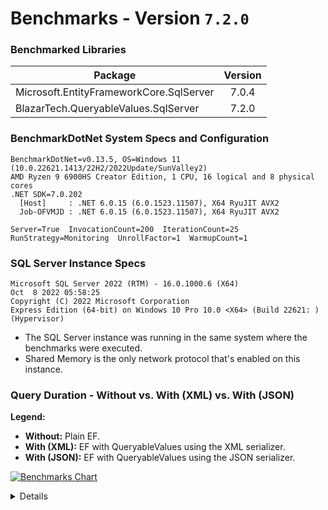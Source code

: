 # Benchmarks - Version `7.2.0`

### Benchmarked Libraries
| Package | Version |
| ------- |:-------:|
| Microsoft.EntityFrameworkCore.SqlServer | 7.0.4 |
| BlazarTech.QueryableValues.SqlServer | 7.2.0 |

### BenchmarkDotNet System Specs and Configuration
```
BenchmarkDotNet=v0.13.5, OS=Windows 11 (10.0.22621.1413/22H2/2022Update/SunValley2)
AMD Ryzen 9 6900HS Creator Edition, 1 CPU, 16 logical and 8 physical cores
.NET SDK=7.0.202
  [Host]     : .NET 6.0.15 (6.0.1523.11507), X64 RyuJIT AVX2
  Job-OFVMJD : .NET 6.0.15 (6.0.1523.11507), X64 RyuJIT AVX2

Server=True  InvocationCount=200  IterationCount=25
RunStrategy=Monitoring  UnrollFactor=1  WarmupCount=1
```
### SQL Server Instance Specs
```
Microsoft SQL Server 2022 (RTM) - 16.0.1000.6 (X64)
Oct  8 2022 05:58:25
Copyright (C) 2022 Microsoft Corporation
Express Edition (64-bit) on Windows 10 Pro 10.0 <X64> (Build 22621: ) (Hypervisor)
```
- The SQL Server instance was running in the same system where the benchmarks were executed.
- Shared Memory is the only network protocol that's enabled on this instance.

### Query Duration - Without vs. With (XML) vs. With (JSON)

**Legend:**

- **Without:** Plain EF.
- **With (XML):** EF with QueryableValues using the XML serializer.
- **With (JSON):** EF with QueryableValues using the JSON serializer.

[![Benchmarks Chart][BenchmarksChart]][BenchmarksChartInteractive]

<details>

|   Method |   Type | NumberOfValues |         Mean |     Error |    StdDev |       Median | Ratio | RatioSD |   Gen0 |   Gen1 |   Gen2 |  Allocated | Alloc Ratio |
|--------- |------- |--------------- |-------------:|----------:|----------:|-------------:|------:|--------:|-------:|-------:|-------:|-----------:|------------:|
|  Without |  Int32 |              2 |     824.3 us |  26.03 us |  34.75 us |     808.9 us |  1.00 |    0.00 |      - |      - |      - |   20.26 KB |        1.00 |
|  WithXml |  Int32 |              2 |     508.7 us |  32.46 us |  43.34 us |     504.3 us |  0.62 |    0.04 |      - |      - |      - |   41.37 KB |        2.04 |
| WithJson |  Int32 |              2 |     431.7 us |  35.52 us |  47.41 us |     446.8 us |  0.52 |    0.05 |      - |      - |      - |    41.5 KB |        2.05 |
|          |        |                |              |           |           |              |       |         |        |        |        |            |             |
|  Without |  Int32 |              8 |     964.8 us |  25.05 us |  33.44 us |     954.6 us |  1.00 |    0.00 |      - |      - |      - |   21.17 KB |        1.00 |
|  WithXml |  Int32 |              8 |     548.2 us |  34.29 us |  45.78 us |     537.0 us |  0.57 |    0.04 |      - |      - |      - |   41.33 KB |        1.95 |
| WithJson |  Int32 |              8 |     445.1 us |  34.28 us |  45.76 us |     453.6 us |  0.46 |    0.04 |      - |      - |      - |   41.56 KB |        1.96 |
|          |        |                |              |           |           |              |       |         |        |        |        |            |             |
|  Without |  Int32 |             32 |   1,519.3 us |  34.23 us |  45.69 us |   1,494.4 us |  1.00 |    0.00 |      - |      - |      - |   25.45 KB |        1.00 |
|  WithXml |  Int32 |             32 |     687.5 us |  32.29 us |  43.10 us |     664.9 us |  0.45 |    0.03 |      - |      - |      - |   41.52 KB |        1.63 |
| WithJson |  Int32 |             32 |     448.1 us |  38.22 us |  51.03 us |     425.9 us |  0.30 |    0.04 |      - |      - |      - |   41.61 KB |        1.63 |
|          |        |                |              |           |           |              |       |         |        |        |        |            |             |
|  Without |  Int32 |            128 |   5,470.2 us |  25.34 us |  33.83 us |   5,473.2 us |  1.00 |    0.00 |      - |      - |      - |   41.18 KB |        1.00 |
|  WithXml |  Int32 |            128 |   1,334.4 us |  37.80 us |  50.47 us |   1,316.5 us |  0.24 |    0.01 |      - |      - |      - |   44.02 KB |        1.07 |
| WithJson |  Int32 |            128 |     498.9 us |  33.69 us |  44.97 us |     498.1 us |  0.09 |    0.01 |      - |      - |      - |   42.53 KB |        1.03 |
|          |        |                |              |           |           |              |       |         |        |        |        |            |             |
|  Without |  Int32 |            512 |  17,572.2 us |  68.50 us |  91.45 us |  17,566.4 us |  1.00 |    0.00 |      - |      - |      - |  105.67 KB |        1.00 |
|  WithXml |  Int32 |            512 |   4,016.2 us |  30.74 us |  41.04 us |   4,014.4 us |  0.23 |    0.00 |      - |      - |      - |   52.18 KB |        0.49 |
| WithJson |  Int32 |            512 |     685.0 us |  30.40 us |  40.59 us |     661.9 us |  0.04 |    0.00 |      - |      - |      - |   46.37 KB |        0.44 |
|          |        |                |              |           |           |              |       |         |        |        |        |            |             |
|  Without |  Int32 |           2048 |  71,616.8 us | 677.00 us | 903.77 us |  71,227.6 us |  1.00 |    0.00 |      - |      - |      - |  363.17 KB |        1.00 |
|  WithXml |  Int32 |           2048 |  14,045.8 us |  50.55 us |  67.48 us |  14,029.9 us |  0.20 |    0.00 |      - |      - |      - |   84.85 KB |        0.23 |
| WithJson |  Int32 |           2048 |   1,577.1 us |  32.17 us |  42.95 us |   1,564.8 us |  0.02 |    0.00 |      - |      - |      - |   61.07 KB |        0.17 |
|          |        |                |              |           |           |              |       |         |        |        |        |            |             |
|  Without |   Guid |              2 |     788.9 us |  20.31 us |  27.11 us |     778.1 us |  1.00 |    0.00 |      - |      - |      - |   20.74 KB |        1.00 |
|  WithXml |   Guid |              2 |     487.6 us |  30.51 us |  40.74 us |     487.7 us |  0.62 |    0.04 |      - |      - |      - |   41.23 KB |        1.99 |
| WithJson |   Guid |              2 |     434.7 us |  33.42 us |  44.61 us |     443.3 us |  0.55 |    0.04 |      - |      - |      - |   41.19 KB |        1.99 |
|          |        |                |              |           |           |              |       |         |        |        |        |            |             |
|  Without |   Guid |              8 |     939.1 us |  29.24 us |  39.04 us |     921.1 us |  1.00 |    0.00 |      - |      - |      - |   23.49 KB |        1.00 |
|  WithXml |   Guid |              8 |     515.1 us |  32.95 us |  43.99 us |     509.2 us |  0.55 |    0.04 |      - |      - |      - |   42.23 KB |        1.80 |
| WithJson |   Guid |              8 |     450.0 us |  33.55 us |  44.79 us |     461.4 us |  0.48 |    0.04 |      - |      - |      - |   41.98 KB |        1.79 |
|          |        |                |              |           |           |              |       |         |        |        |        |            |             |
|  Without |   Guid |             32 |   1,566.2 us |  43.12 us |  57.56 us |   1,551.3 us |  1.00 |    0.00 |      - |      - |      - |   33.24 KB |        1.00 |
|  WithXml |   Guid |             32 |     607.3 us |  33.01 us |  44.07 us |     587.0 us |  0.39 |    0.03 |      - |      - |      - |   43.58 KB |        1.31 |
| WithJson |   Guid |             32 |     488.4 us |  32.86 us |  43.87 us |     487.3 us |  0.31 |    0.03 |      - |      - |      - |   43.48 KB |        1.31 |
|          |        |                |              |           |           |              |       |         |        |        |        |            |             |
|  Without |   Guid |            128 |   5,140.0 us |  52.22 us |  69.71 us |   5,138.2 us |  1.00 |    0.00 |      - |      - |      - |   74.11 KB |        1.00 |
|  WithXml |   Guid |            128 |     987.8 us |  37.30 us |  49.79 us |     965.0 us |  0.19 |    0.01 |      - |      - |      - |   51.97 KB |        0.70 |
| WithJson |   Guid |            128 |     665.9 us |  38.37 us |  51.23 us |     636.8 us |  0.13 |    0.01 |      - |      - |      - |   51.12 KB |        0.69 |
|          |        |                |              |           |           |              |       |         |        |        |        |            |             |
|  Without |   Guid |            512 |  16,031.0 us |  74.08 us |  98.89 us |  16,023.7 us |  1.00 |    0.00 |      - |      - |      - |   219.5 KB |        1.00 |
|  WithXml |   Guid |            512 |   2,528.8 us |  38.80 us |  51.79 us |   2,517.7 us |  0.16 |    0.00 |      - |      - |      - |   84.36 KB |        0.38 |
| WithJson |   Guid |            512 |   1,368.8 us |  22.42 us |  29.93 us |   1,355.1 us |  0.09 |    0.00 |      - |      - |      - |   80.08 KB |        0.36 |
|          |        |                |              |           |           |              |       |         |        |        |        |            |             |
|  Without |   Guid |           2048 |  71,956.6 us | 688.35 us | 918.93 us |  72,148.6 us |  1.00 |    0.00 |      - |      - |      - |  801.13 KB |        1.00 |
|  WithXml |   Guid |           2048 |   9,399.9 us |  76.33 us | 101.90 us |   9,359.8 us |  0.13 |    0.00 | 5.0000 | 5.0000 | 5.0000 |  213.42 KB |        0.27 |
| WithJson |   Guid |           2048 |   4,463.6 us |  36.90 us |  49.26 us |   4,442.6 us |  0.06 |    0.00 |      - |      - |      - |   197.4 KB |        0.25 |
|          |        |                |              |           |           |              |       |         |        |        |        |            |             |
|  Without | String |              2 |     858.7 us |  23.34 us |  31.16 us |     846.2 us |  1.00 |    0.00 |      - |      - |      - |   21.44 KB |        1.00 |
|  WithXml | String |              2 |     637.4 us |  35.57 us |  47.48 us |     626.0 us |  0.74 |    0.04 |      - |      - |      - |   55.52 KB |        2.59 |
| WithJson | String |              2 |     534.5 us |  30.81 us |  41.13 us |     528.7 us |  0.62 |    0.03 |      - |      - |      - |   42.83 KB |        2.00 |
|          |        |                |              |           |           |              |       |         |        |        |        |            |             |
|  Without | String |              8 |   1,028.9 us |  24.07 us |  32.13 us |   1,015.2 us |  1.00 |    0.00 |      - |      - |      - |   25.55 KB |        1.00 |
|  WithXml | String |              8 |     737.8 us |  44.23 us |  59.05 us |     727.5 us |  0.72 |    0.04 |      - |      - |      - |   56.98 KB |        2.23 |
| WithJson | String |              8 |     641.8 us |  34.63 us |  46.23 us |     640.1 us |  0.62 |    0.04 |      - |      - |      - |   43.64 KB |        1.71 |
|          |        |                |              |           |           |              |       |         |        |        |        |            |             |
|  Without | String |             32 |   1,692.5 us |  23.43 us |  31.27 us |   1,684.7 us |  1.00 |    0.00 |      - |      - |      - |   41.84 KB |        1.00 |
|  WithXml | String |             32 |   1,016.7 us |  56.75 us |  75.76 us |     976.6 us |  0.60 |    0.04 |      - |      - |      - |   60.35 KB |        1.44 |
| WithJson | String |             32 |     871.5 us |  39.02 us |  52.10 us |     843.8 us |  0.51 |    0.03 |      - |      - |      - |   47.29 KB |        1.13 |
|          |        |                |              |           |           |              |       |         |        |        |        |            |             |
|  Without | String |            128 |   7,665.5 us |  28.53 us |  38.09 us |   7,662.0 us |  1.00 |    0.00 |      - |      - |      - |  103.65 KB |        1.00 |
|  WithXml | String |            128 |   2,392.2 us |  35.64 us |  47.57 us |   2,379.7 us |  0.31 |    0.01 |      - |      - |      - |   74.85 KB |        0.72 |
| WithJson | String |            128 |   2,063.6 us |  26.61 us |  35.53 us |   2,063.5 us |  0.27 |    0.01 |      - |      - |      - |    61.2 KB |        0.59 |
|          |        |                |              |           |           |              |       |         |        |        |        |            |             |
|  Without | String |            512 |  26,444.7 us | 102.44 us | 136.75 us |  26,421.0 us |  1.00 |    0.00 |      - |      - |      - |  343.51 KB |        1.00 |
|  WithXml | String |            512 |   8,134.2 us |  32.51 us |  43.41 us |   8,125.8 us |  0.31 |    0.00 |      - |      - |      - |  132.34 KB |        0.39 |
| WithJson | String |            512 |   7,210.9 us |  33.10 us |  44.18 us |   7,199.6 us |  0.27 |    0.00 |      - |      - |      - |  116.42 KB |        0.34 |
|          |        |                |              |           |           |              |       |         |        |        |        |            |             |
|  Without | String |           2048 | 112,512.8 us | 443.78 us | 592.43 us | 112,461.1 us |  1.00 |    0.00 | 5.0000 |      - |      - | 1310.32 KB |        1.00 |
|  WithXml | String |           2048 |  32,080.3 us | 138.18 us | 184.47 us |  32,075.1 us |  0.29 |    0.00 |      - |      - |      - |  361.05 KB |        0.28 |
| WithJson | String |           2048 |  28,929.1 us |  84.67 us | 113.03 us |  28,917.8 us |  0.26 |    0.00 |      - |      - |      - |  336.47 KB |        0.26 |

</details>


[BenchmarksChart]: /images/v7.2.0.png
[BenchmarksChartInteractive]: https://chartbenchmark.net/?src=repo#shared=%7B%22results%22%3A%22BenchmarkDotNet%3Dv0.13.5%2C%20OS%3DWindows%2011%20(10.0.22621.1413%2F22H2%2F2022Update%2FSunValley2)%5CnAMD%20Ryzen%209%206900HS%20Creator%20Edition%2C%201%20CPU%2C%2016%20logical%20and%208%20physical%20cores%5Cn.NET%20SDK%3D7.0.202%5Cn%20%20%5BHost%5D%20%20%20%20%20%3A%20.NET%206.0.15%20(6.0.1523.11507)%2C%20X64%20RyuJIT%20AVX2%5Cn%20%20Job-OFVMJD%20%3A%20.NET%206.0.15%20(6.0.1523.11507)%2C%20X64%20RyuJIT%20AVX2%5Cn%5CnServer%3DTrue%20%20InvocationCount%3D200%20%20IterationCount%3D25%5CnRunStrategy%3DMonitoring%20%20UnrollFactor%3D1%20%20WarmupCount%3D1%5Cn%5Cn%7C%20%20%20Method%20%7C%20%20%20Type%20%7C%20NumberOfValues%20%7C%20%20%20%20%20%20%20%20%20Mean%20%7C%20%20%20%20%20Error%20%7C%20%20%20%20StdDev%20%7C%20%20%20%20%20%20%20Median%20%7C%20Ratio%20%7C%20RatioSD%20%7C%20%20%20Gen0%20%7C%20%20%20Gen1%20%7C%20%20%20Gen2%20%7C%20%20Allocated%20%7C%20Alloc%20Ratio%20%7C%5Cn%7C---------%20%7C-------%20%7C---------------%20%7C-------------%3A%7C----------%3A%7C----------%3A%7C-------------%3A%7C------%3A%7C--------%3A%7C-------%3A%7C-------%3A%7C-------%3A%7C-----------%3A%7C------------%3A%7C%5Cn%7C%20%20Without%20%7C%20%20Int32%20%7C%20%20%20%20%20%20%20%20%20%20%20%20%20%202%20%7C%20%20%20%20%20824.3%20us%20%7C%20%2026.03%20us%20%7C%20%2034.75%20us%20%7C%20%20%20%20%20808.9%20us%20%7C%20%201.00%20%7C%20%20%20%200.00%20%7C%20%20%20%20%20%20-%20%7C%20%20%20%20%20%20-%20%7C%20%20%20%20%20%20-%20%7C%20%20%2020.26%20KB%20%7C%20%20%20%20%20%20%20%201.00%20%7C%5Cn%7C%20%20WithXml%20%7C%20%20Int32%20%7C%20%20%20%20%20%20%20%20%20%20%20%20%20%202%20%7C%20%20%20%20%20508.7%20us%20%7C%20%2032.46%20us%20%7C%20%2043.34%20us%20%7C%20%20%20%20%20504.3%20us%20%7C%20%200.62%20%7C%20%20%20%200.04%20%7C%20%20%20%20%20%20-%20%7C%20%20%20%20%20%20-%20%7C%20%20%20%20%20%20-%20%7C%20%20%2041.37%20KB%20%7C%20%20%20%20%20%20%20%202.04%20%7C%5Cn%7C%20WithJson%20%7C%20%20Int32%20%7C%20%20%20%20%20%20%20%20%20%20%20%20%20%202%20%7C%20%20%20%20%20431.7%20us%20%7C%20%2035.52%20us%20%7C%20%2047.41%20us%20%7C%20%20%20%20%20446.8%20us%20%7C%20%200.52%20%7C%20%20%20%200.05%20%7C%20%20%20%20%20%20-%20%7C%20%20%20%20%20%20-%20%7C%20%20%20%20%20%20-%20%7C%20%20%20%2041.5%20KB%20%7C%20%20%20%20%20%20%20%202.05%20%7C%5Cn%7C%20%20%20%20%20%20%20%20%20%20%7C%20%20%20%20%20%20%20%20%7C%20%20%20%20%20%20%20%20%20%20%20%20%20%20%20%20%7C%20%20%20%20%20%20%20%20%20%20%20%20%20%20%7C%20%20%20%20%20%20%20%20%20%20%20%7C%20%20%20%20%20%20%20%20%20%20%20%7C%20%20%20%20%20%20%20%20%20%20%20%20%20%20%7C%20%20%20%20%20%20%20%7C%20%20%20%20%20%20%20%20%20%7C%20%20%20%20%20%20%20%20%7C%20%20%20%20%20%20%20%20%7C%20%20%20%20%20%20%20%20%7C%20%20%20%20%20%20%20%20%20%20%20%20%7C%20%20%20%20%20%20%20%20%20%20%20%20%20%7C%5Cn%7C%20%20Without%20%7C%20%20Int32%20%7C%20%20%20%20%20%20%20%20%20%20%20%20%20%208%20%7C%20%20%20%20%20964.8%20us%20%7C%20%2025.05%20us%20%7C%20%2033.44%20us%20%7C%20%20%20%20%20954.6%20us%20%7C%20%201.00%20%7C%20%20%20%200.00%20%7C%20%20%20%20%20%20-%20%7C%20%20%20%20%20%20-%20%7C%20%20%20%20%20%20-%20%7C%20%20%2021.17%20KB%20%7C%20%20%20%20%20%20%20%201.00%20%7C%5Cn%7C%20%20WithXml%20%7C%20%20Int32%20%7C%20%20%20%20%20%20%20%20%20%20%20%20%20%208%20%7C%20%20%20%20%20548.2%20us%20%7C%20%2034.29%20us%20%7C%20%2045.78%20us%20%7C%20%20%20%20%20537.0%20us%20%7C%20%200.57%20%7C%20%20%20%200.04%20%7C%20%20%20%20%20%20-%20%7C%20%20%20%20%20%20-%20%7C%20%20%20%20%20%20-%20%7C%20%20%2041.33%20KB%20%7C%20%20%20%20%20%20%20%201.95%20%7C%5Cn%7C%20WithJson%20%7C%20%20Int32%20%7C%20%20%20%20%20%20%20%20%20%20%20%20%20%208%20%7C%20%20%20%20%20445.1%20us%20%7C%20%2034.28%20us%20%7C%20%2045.76%20us%20%7C%20%20%20%20%20453.6%20us%20%7C%20%200.46%20%7C%20%20%20%200.04%20%7C%20%20%20%20%20%20-%20%7C%20%20%20%20%20%20-%20%7C%20%20%20%20%20%20-%20%7C%20%20%2041.56%20KB%20%7C%20%20%20%20%20%20%20%201.96%20%7C%5Cn%7C%20%20%20%20%20%20%20%20%20%20%7C%20%20%20%20%20%20%20%20%7C%20%20%20%20%20%20%20%20%20%20%20%20%20%20%20%20%7C%20%20%20%20%20%20%20%20%20%20%20%20%20%20%7C%20%20%20%20%20%20%20%20%20%20%20%7C%20%20%20%20%20%20%20%20%20%20%20%7C%20%20%20%20%20%20%20%20%20%20%20%20%20%20%7C%20%20%20%20%20%20%20%7C%20%20%20%20%20%20%20%20%20%7C%20%20%20%20%20%20%20%20%7C%20%20%20%20%20%20%20%20%7C%20%20%20%20%20%20%20%20%7C%20%20%20%20%20%20%20%20%20%20%20%20%7C%20%20%20%20%20%20%20%20%20%20%20%20%20%7C%5Cn%7C%20%20Without%20%7C%20%20Int32%20%7C%20%20%20%20%20%20%20%20%20%20%20%20%2032%20%7C%20%20%201%2C519.3%20us%20%7C%20%2034.23%20us%20%7C%20%2045.69%20us%20%7C%20%20%201%2C494.4%20us%20%7C%20%201.00%20%7C%20%20%20%200.00%20%7C%20%20%20%20%20%20-%20%7C%20%20%20%20%20%20-%20%7C%20%20%20%20%20%20-%20%7C%20%20%2025.45%20KB%20%7C%20%20%20%20%20%20%20%201.00%20%7C%5Cn%7C%20%20WithXml%20%7C%20%20Int32%20%7C%20%20%20%20%20%20%20%20%20%20%20%20%2032%20%7C%20%20%20%20%20687.5%20us%20%7C%20%2032.29%20us%20%7C%20%2043.10%20us%20%7C%20%20%20%20%20664.9%20us%20%7C%20%200.45%20%7C%20%20%20%200.03%20%7C%20%20%20%20%20%20-%20%7C%20%20%20%20%20%20-%20%7C%20%20%20%20%20%20-%20%7C%20%20%2041.52%20KB%20%7C%20%20%20%20%20%20%20%201.63%20%7C%5Cn%7C%20WithJson%20%7C%20%20Int32%20%7C%20%20%20%20%20%20%20%20%20%20%20%20%2032%20%7C%20%20%20%20%20448.1%20us%20%7C%20%2038.22%20us%20%7C%20%2051.03%20us%20%7C%20%20%20%20%20425.9%20us%20%7C%20%200.30%20%7C%20%20%20%200.04%20%7C%20%20%20%20%20%20-%20%7C%20%20%20%20%20%20-%20%7C%20%20%20%20%20%20-%20%7C%20%20%2041.61%20KB%20%7C%20%20%20%20%20%20%20%201.63%20%7C%5Cn%7C%20%20%20%20%20%20%20%20%20%20%7C%20%20%20%20%20%20%20%20%7C%20%20%20%20%20%20%20%20%20%20%20%20%20%20%20%20%7C%20%20%20%20%20%20%20%20%20%20%20%20%20%20%7C%20%20%20%20%20%20%20%20%20%20%20%7C%20%20%20%20%20%20%20%20%20%20%20%7C%20%20%20%20%20%20%20%20%20%20%20%20%20%20%7C%20%20%20%20%20%20%20%7C%20%20%20%20%20%20%20%20%20%7C%20%20%20%20%20%20%20%20%7C%20%20%20%20%20%20%20%20%7C%20%20%20%20%20%20%20%20%7C%20%20%20%20%20%20%20%20%20%20%20%20%7C%20%20%20%20%20%20%20%20%20%20%20%20%20%7C%5Cn%7C%20%20Without%20%7C%20%20Int32%20%7C%20%20%20%20%20%20%20%20%20%20%20%20128%20%7C%20%20%205%2C470.2%20us%20%7C%20%2025.34%20us%20%7C%20%2033.83%20us%20%7C%20%20%205%2C473.2%20us%20%7C%20%201.00%20%7C%20%20%20%200.00%20%7C%20%20%20%20%20%20-%20%7C%20%20%20%20%20%20-%20%7C%20%20%20%20%20%20-%20%7C%20%20%2041.18%20KB%20%7C%20%20%20%20%20%20%20%201.00%20%7C%5Cn%7C%20%20WithXml%20%7C%20%20Int32%20%7C%20%20%20%20%20%20%20%20%20%20%20%20128%20%7C%20%20%201%2C334.4%20us%20%7C%20%2037.80%20us%20%7C%20%2050.47%20us%20%7C%20%20%201%2C316.5%20us%20%7C%20%200.24%20%7C%20%20%20%200.01%20%7C%20%20%20%20%20%20-%20%7C%20%20%20%20%20%20-%20%7C%20%20%20%20%20%20-%20%7C%20%20%2044.02%20KB%20%7C%20%20%20%20%20%20%20%201.07%20%7C%5Cn%7C%20WithJson%20%7C%20%20Int32%20%7C%20%20%20%20%20%20%20%20%20%20%20%20128%20%7C%20%20%20%20%20498.9%20us%20%7C%20%2033.69%20us%20%7C%20%2044.97%20us%20%7C%20%20%20%20%20498.1%20us%20%7C%20%200.09%20%7C%20%20%20%200.01%20%7C%20%20%20%20%20%20-%20%7C%20%20%20%20%20%20-%20%7C%20%20%20%20%20%20-%20%7C%20%20%2042.53%20KB%20%7C%20%20%20%20%20%20%20%201.03%20%7C%5Cn%7C%20%20%20%20%20%20%20%20%20%20%7C%20%20%20%20%20%20%20%20%7C%20%20%20%20%20%20%20%20%20%20%20%20%20%20%20%20%7C%20%20%20%20%20%20%20%20%20%20%20%20%20%20%7C%20%20%20%20%20%20%20%20%20%20%20%7C%20%20%20%20%20%20%20%20%20%20%20%7C%20%20%20%20%20%20%20%20%20%20%20%20%20%20%7C%20%20%20%20%20%20%20%7C%20%20%20%20%20%20%20%20%20%7C%20%20%20%20%20%20%20%20%7C%20%20%20%20%20%20%20%20%7C%20%20%20%20%20%20%20%20%7C%20%20%20%20%20%20%20%20%20%20%20%20%7C%20%20%20%20%20%20%20%20%20%20%20%20%20%7C%5Cn%7C%20%20Without%20%7C%20%20Int32%20%7C%20%20%20%20%20%20%20%20%20%20%20%20512%20%7C%20%2017%2C572.2%20us%20%7C%20%2068.50%20us%20%7C%20%2091.45%20us%20%7C%20%2017%2C566.4%20us%20%7C%20%201.00%20%7C%20%20%20%200.00%20%7C%20%20%20%20%20%20-%20%7C%20%20%20%20%20%20-%20%7C%20%20%20%20%20%20-%20%7C%20%20105.67%20KB%20%7C%20%20%20%20%20%20%20%201.00%20%7C%5Cn%7C%20%20WithXml%20%7C%20%20Int32%20%7C%20%20%20%20%20%20%20%20%20%20%20%20512%20%7C%20%20%204%2C016.2%20us%20%7C%20%2030.74%20us%20%7C%20%2041.04%20us%20%7C%20%20%204%2C014.4%20us%20%7C%20%200.23%20%7C%20%20%20%200.00%20%7C%20%20%20%20%20%20-%20%7C%20%20%20%20%20%20-%20%7C%20%20%20%20%20%20-%20%7C%20%20%2052.18%20KB%20%7C%20%20%20%20%20%20%20%200.49%20%7C%5Cn%7C%20WithJson%20%7C%20%20Int32%20%7C%20%20%20%20%20%20%20%20%20%20%20%20512%20%7C%20%20%20%20%20685.0%20us%20%7C%20%2030.40%20us%20%7C%20%2040.59%20us%20%7C%20%20%20%20%20661.9%20us%20%7C%20%200.04%20%7C%20%20%20%200.00%20%7C%20%20%20%20%20%20-%20%7C%20%20%20%20%20%20-%20%7C%20%20%20%20%20%20-%20%7C%20%20%2046.37%20KB%20%7C%20%20%20%20%20%20%20%200.44%20%7C%5Cn%7C%20%20%20%20%20%20%20%20%20%20%7C%20%20%20%20%20%20%20%20%7C%20%20%20%20%20%20%20%20%20%20%20%20%20%20%20%20%7C%20%20%20%20%20%20%20%20%20%20%20%20%20%20%7C%20%20%20%20%20%20%20%20%20%20%20%7C%20%20%20%20%20%20%20%20%20%20%20%7C%20%20%20%20%20%20%20%20%20%20%20%20%20%20%7C%20%20%20%20%20%20%20%7C%20%20%20%20%20%20%20%20%20%7C%20%20%20%20%20%20%20%20%7C%20%20%20%20%20%20%20%20%7C%20%20%20%20%20%20%20%20%7C%20%20%20%20%20%20%20%20%20%20%20%20%7C%20%20%20%20%20%20%20%20%20%20%20%20%20%7C%5Cn%7C%20%20Without%20%7C%20%20Int32%20%7C%20%20%20%20%20%20%20%20%20%20%202048%20%7C%20%2071%2C616.8%20us%20%7C%20677.00%20us%20%7C%20903.77%20us%20%7C%20%2071%2C227.6%20us%20%7C%20%201.00%20%7C%20%20%20%200.00%20%7C%20%20%20%20%20%20-%20%7C%20%20%20%20%20%20-%20%7C%20%20%20%20%20%20-%20%7C%20%20363.17%20KB%20%7C%20%20%20%20%20%20%20%201.00%20%7C%5Cn%7C%20%20WithXml%20%7C%20%20Int32%20%7C%20%20%20%20%20%20%20%20%20%20%202048%20%7C%20%2014%2C045.8%20us%20%7C%20%2050.55%20us%20%7C%20%2067.48%20us%20%7C%20%2014%2C029.9%20us%20%7C%20%200.20%20%7C%20%20%20%200.00%20%7C%20%20%20%20%20%20-%20%7C%20%20%20%20%20%20-%20%7C%20%20%20%20%20%20-%20%7C%20%20%2084.85%20KB%20%7C%20%20%20%20%20%20%20%200.23%20%7C%5Cn%7C%20WithJson%20%7C%20%20Int32%20%7C%20%20%20%20%20%20%20%20%20%20%202048%20%7C%20%20%201%2C577.1%20us%20%7C%20%2032.17%20us%20%7C%20%2042.95%20us%20%7C%20%20%201%2C564.8%20us%20%7C%20%200.02%20%7C%20%20%20%200.00%20%7C%20%20%20%20%20%20-%20%7C%20%20%20%20%20%20-%20%7C%20%20%20%20%20%20-%20%7C%20%20%2061.07%20KB%20%7C%20%20%20%20%20%20%20%200.17%20%7C%5Cn%7C%20%20%20%20%20%20%20%20%20%20%7C%20%20%20%20%20%20%20%20%7C%20%20%20%20%20%20%20%20%20%20%20%20%20%20%20%20%7C%20%20%20%20%20%20%20%20%20%20%20%20%20%20%7C%20%20%20%20%20%20%20%20%20%20%20%7C%20%20%20%20%20%20%20%20%20%20%20%7C%20%20%20%20%20%20%20%20%20%20%20%20%20%20%7C%20%20%20%20%20%20%20%7C%20%20%20%20%20%20%20%20%20%7C%20%20%20%20%20%20%20%20%7C%20%20%20%20%20%20%20%20%7C%20%20%20%20%20%20%20%20%7C%20%20%20%20%20%20%20%20%20%20%20%20%7C%20%20%20%20%20%20%20%20%20%20%20%20%20%7C%5Cn%7C%20%20Without%20%7C%20%20%20Guid%20%7C%20%20%20%20%20%20%20%20%20%20%20%20%20%202%20%7C%20%20%20%20%20788.9%20us%20%7C%20%2020.31%20us%20%7C%20%2027.11%20us%20%7C%20%20%20%20%20778.1%20us%20%7C%20%201.00%20%7C%20%20%20%200.00%20%7C%20%20%20%20%20%20-%20%7C%20%20%20%20%20%20-%20%7C%20%20%20%20%20%20-%20%7C%20%20%2020.74%20KB%20%7C%20%20%20%20%20%20%20%201.00%20%7C%5Cn%7C%20%20WithXml%20%7C%20%20%20Guid%20%7C%20%20%20%20%20%20%20%20%20%20%20%20%20%202%20%7C%20%20%20%20%20487.6%20us%20%7C%20%2030.51%20us%20%7C%20%2040.74%20us%20%7C%20%20%20%20%20487.7%20us%20%7C%20%200.62%20%7C%20%20%20%200.04%20%7C%20%20%20%20%20%20-%20%7C%20%20%20%20%20%20-%20%7C%20%20%20%20%20%20-%20%7C%20%20%2041.23%20KB%20%7C%20%20%20%20%20%20%20%201.99%20%7C%5Cn%7C%20WithJson%20%7C%20%20%20Guid%20%7C%20%20%20%20%20%20%20%20%20%20%20%20%20%202%20%7C%20%20%20%20%20434.7%20us%20%7C%20%2033.42%20us%20%7C%20%2044.61%20us%20%7C%20%20%20%20%20443.3%20us%20%7C%20%200.55%20%7C%20%20%20%200.04%20%7C%20%20%20%20%20%20-%20%7C%20%20%20%20%20%20-%20%7C%20%20%20%20%20%20-%20%7C%20%20%2041.19%20KB%20%7C%20%20%20%20%20%20%20%201.99%20%7C%5Cn%7C%20%20%20%20%20%20%20%20%20%20%7C%20%20%20%20%20%20%20%20%7C%20%20%20%20%20%20%20%20%20%20%20%20%20%20%20%20%7C%20%20%20%20%20%20%20%20%20%20%20%20%20%20%7C%20%20%20%20%20%20%20%20%20%20%20%7C%20%20%20%20%20%20%20%20%20%20%20%7C%20%20%20%20%20%20%20%20%20%20%20%20%20%20%7C%20%20%20%20%20%20%20%7C%20%20%20%20%20%20%20%20%20%7C%20%20%20%20%20%20%20%20%7C%20%20%20%20%20%20%20%20%7C%20%20%20%20%20%20%20%20%7C%20%20%20%20%20%20%20%20%20%20%20%20%7C%20%20%20%20%20%20%20%20%20%20%20%20%20%7C%5Cn%7C%20%20Without%20%7C%20%20%20Guid%20%7C%20%20%20%20%20%20%20%20%20%20%20%20%20%208%20%7C%20%20%20%20%20939.1%20us%20%7C%20%2029.24%20us%20%7C%20%2039.04%20us%20%7C%20%20%20%20%20921.1%20us%20%7C%20%201.00%20%7C%20%20%20%200.00%20%7C%20%20%20%20%20%20-%20%7C%20%20%20%20%20%20-%20%7C%20%20%20%20%20%20-%20%7C%20%20%2023.49%20KB%20%7C%20%20%20%20%20%20%20%201.00%20%7C%5Cn%7C%20%20WithXml%20%7C%20%20%20Guid%20%7C%20%20%20%20%20%20%20%20%20%20%20%20%20%208%20%7C%20%20%20%20%20515.1%20us%20%7C%20%2032.95%20us%20%7C%20%2043.99%20us%20%7C%20%20%20%20%20509.2%20us%20%7C%20%200.55%20%7C%20%20%20%200.04%20%7C%20%20%20%20%20%20-%20%7C%20%20%20%20%20%20-%20%7C%20%20%20%20%20%20-%20%7C%20%20%2042.23%20KB%20%7C%20%20%20%20%20%20%20%201.80%20%7C%5Cn%7C%20WithJson%20%7C%20%20%20Guid%20%7C%20%20%20%20%20%20%20%20%20%20%20%20%20%208%20%7C%20%20%20%20%20450.0%20us%20%7C%20%2033.55%20us%20%7C%20%2044.79%20us%20%7C%20%20%20%20%20461.4%20us%20%7C%20%200.48%20%7C%20%20%20%200.04%20%7C%20%20%20%20%20%20-%20%7C%20%20%20%20%20%20-%20%7C%20%20%20%20%20%20-%20%7C%20%20%2041.98%20KB%20%7C%20%20%20%20%20%20%20%201.79%20%7C%5Cn%7C%20%20%20%20%20%20%20%20%20%20%7C%20%20%20%20%20%20%20%20%7C%20%20%20%20%20%20%20%20%20%20%20%20%20%20%20%20%7C%20%20%20%20%20%20%20%20%20%20%20%20%20%20%7C%20%20%20%20%20%20%20%20%20%20%20%7C%20%20%20%20%20%20%20%20%20%20%20%7C%20%20%20%20%20%20%20%20%20%20%20%20%20%20%7C%20%20%20%20%20%20%20%7C%20%20%20%20%20%20%20%20%20%7C%20%20%20%20%20%20%20%20%7C%20%20%20%20%20%20%20%20%7C%20%20%20%20%20%20%20%20%7C%20%20%20%20%20%20%20%20%20%20%20%20%7C%20%20%20%20%20%20%20%20%20%20%20%20%20%7C%5Cn%7C%20%20Without%20%7C%20%20%20Guid%20%7C%20%20%20%20%20%20%20%20%20%20%20%20%2032%20%7C%20%20%201%2C566.2%20us%20%7C%20%2043.12%20us%20%7C%20%2057.56%20us%20%7C%20%20%201%2C551.3%20us%20%7C%20%201.00%20%7C%20%20%20%200.00%20%7C%20%20%20%20%20%20-%20%7C%20%20%20%20%20%20-%20%7C%20%20%20%20%20%20-%20%7C%20%20%2033.24%20KB%20%7C%20%20%20%20%20%20%20%201.00%20%7C%5Cn%7C%20%20WithXml%20%7C%20%20%20Guid%20%7C%20%20%20%20%20%20%20%20%20%20%20%20%2032%20%7C%20%20%20%20%20607.3%20us%20%7C%20%2033.01%20us%20%7C%20%2044.07%20us%20%7C%20%20%20%20%20587.0%20us%20%7C%20%200.39%20%7C%20%20%20%200.03%20%7C%20%20%20%20%20%20-%20%7C%20%20%20%20%20%20-%20%7C%20%20%20%20%20%20-%20%7C%20%20%2043.58%20KB%20%7C%20%20%20%20%20%20%20%201.31%20%7C%5Cn%7C%20WithJson%20%7C%20%20%20Guid%20%7C%20%20%20%20%20%20%20%20%20%20%20%20%2032%20%7C%20%20%20%20%20488.4%20us%20%7C%20%2032.86%20us%20%7C%20%2043.87%20us%20%7C%20%20%20%20%20487.3%20us%20%7C%20%200.31%20%7C%20%20%20%200.03%20%7C%20%20%20%20%20%20-%20%7C%20%20%20%20%20%20-%20%7C%20%20%20%20%20%20-%20%7C%20%20%2043.48%20KB%20%7C%20%20%20%20%20%20%20%201.31%20%7C%5Cn%7C%20%20%20%20%20%20%20%20%20%20%7C%20%20%20%20%20%20%20%20%7C%20%20%20%20%20%20%20%20%20%20%20%20%20%20%20%20%7C%20%20%20%20%20%20%20%20%20%20%20%20%20%20%7C%20%20%20%20%20%20%20%20%20%20%20%7C%20%20%20%20%20%20%20%20%20%20%20%7C%20%20%20%20%20%20%20%20%20%20%20%20%20%20%7C%20%20%20%20%20%20%20%7C%20%20%20%20%20%20%20%20%20%7C%20%20%20%20%20%20%20%20%7C%20%20%20%20%20%20%20%20%7C%20%20%20%20%20%20%20%20%7C%20%20%20%20%20%20%20%20%20%20%20%20%7C%20%20%20%20%20%20%20%20%20%20%20%20%20%7C%5Cn%7C%20%20Without%20%7C%20%20%20Guid%20%7C%20%20%20%20%20%20%20%20%20%20%20%20128%20%7C%20%20%205%2C140.0%20us%20%7C%20%2052.22%20us%20%7C%20%2069.71%20us%20%7C%20%20%205%2C138.2%20us%20%7C%20%201.00%20%7C%20%20%20%200.00%20%7C%20%20%20%20%20%20-%20%7C%20%20%20%20%20%20-%20%7C%20%20%20%20%20%20-%20%7C%20%20%2074.11%20KB%20%7C%20%20%20%20%20%20%20%201.00%20%7C%5Cn%7C%20%20WithXml%20%7C%20%20%20Guid%20%7C%20%20%20%20%20%20%20%20%20%20%20%20128%20%7C%20%20%20%20%20987.8%20us%20%7C%20%2037.30%20us%20%7C%20%2049.79%20us%20%7C%20%20%20%20%20965.0%20us%20%7C%20%200.19%20%7C%20%20%20%200.01%20%7C%20%20%20%20%20%20-%20%7C%20%20%20%20%20%20-%20%7C%20%20%20%20%20%20-%20%7C%20%20%2051.97%20KB%20%7C%20%20%20%20%20%20%20%200.70%20%7C%5Cn%7C%20WithJson%20%7C%20%20%20Guid%20%7C%20%20%20%20%20%20%20%20%20%20%20%20128%20%7C%20%20%20%20%20665.9%20us%20%7C%20%2038.37%20us%20%7C%20%2051.23%20us%20%7C%20%20%20%20%20636.8%20us%20%7C%20%200.13%20%7C%20%20%20%200.01%20%7C%20%20%20%20%20%20-%20%7C%20%20%20%20%20%20-%20%7C%20%20%20%20%20%20-%20%7C%20%20%2051.12%20KB%20%7C%20%20%20%20%20%20%20%200.69%20%7C%5Cn%7C%20%20%20%20%20%20%20%20%20%20%7C%20%20%20%20%20%20%20%20%7C%20%20%20%20%20%20%20%20%20%20%20%20%20%20%20%20%7C%20%20%20%20%20%20%20%20%20%20%20%20%20%20%7C%20%20%20%20%20%20%20%20%20%20%20%7C%20%20%20%20%20%20%20%20%20%20%20%7C%20%20%20%20%20%20%20%20%20%20%20%20%20%20%7C%20%20%20%20%20%20%20%7C%20%20%20%20%20%20%20%20%20%7C%20%20%20%20%20%20%20%20%7C%20%20%20%20%20%20%20%20%7C%20%20%20%20%20%20%20%20%7C%20%20%20%20%20%20%20%20%20%20%20%20%7C%20%20%20%20%20%20%20%20%20%20%20%20%20%7C%5Cn%7C%20%20Without%20%7C%20%20%20Guid%20%7C%20%20%20%20%20%20%20%20%20%20%20%20512%20%7C%20%2016%2C031.0%20us%20%7C%20%2074.08%20us%20%7C%20%2098.89%20us%20%7C%20%2016%2C023.7%20us%20%7C%20%201.00%20%7C%20%20%20%200.00%20%7C%20%20%20%20%20%20-%20%7C%20%20%20%20%20%20-%20%7C%20%20%20%20%20%20-%20%7C%20%20%20219.5%20KB%20%7C%20%20%20%20%20%20%20%201.00%20%7C%5Cn%7C%20%20WithXml%20%7C%20%20%20Guid%20%7C%20%20%20%20%20%20%20%20%20%20%20%20512%20%7C%20%20%202%2C528.8%20us%20%7C%20%2038.80%20us%20%7C%20%2051.79%20us%20%7C%20%20%202%2C517.7%20us%20%7C%20%200.16%20%7C%20%20%20%200.00%20%7C%20%20%20%20%20%20-%20%7C%20%20%20%20%20%20-%20%7C%20%20%20%20%20%20-%20%7C%20%20%2084.36%20KB%20%7C%20%20%20%20%20%20%20%200.38%20%7C%5Cn%7C%20WithJson%20%7C%20%20%20Guid%20%7C%20%20%20%20%20%20%20%20%20%20%20%20512%20%7C%20%20%201%2C368.8%20us%20%7C%20%2022.42%20us%20%7C%20%2029.93%20us%20%7C%20%20%201%2C355.1%20us%20%7C%20%200.09%20%7C%20%20%20%200.00%20%7C%20%20%20%20%20%20-%20%7C%20%20%20%20%20%20-%20%7C%20%20%20%20%20%20-%20%7C%20%20%2080.08%20KB%20%7C%20%20%20%20%20%20%20%200.36%20%7C%5Cn%7C%20%20%20%20%20%20%20%20%20%20%7C%20%20%20%20%20%20%20%20%7C%20%20%20%20%20%20%20%20%20%20%20%20%20%20%20%20%7C%20%20%20%20%20%20%20%20%20%20%20%20%20%20%7C%20%20%20%20%20%20%20%20%20%20%20%7C%20%20%20%20%20%20%20%20%20%20%20%7C%20%20%20%20%20%20%20%20%20%20%20%20%20%20%7C%20%20%20%20%20%20%20%7C%20%20%20%20%20%20%20%20%20%7C%20%20%20%20%20%20%20%20%7C%20%20%20%20%20%20%20%20%7C%20%20%20%20%20%20%20%20%7C%20%20%20%20%20%20%20%20%20%20%20%20%7C%20%20%20%20%20%20%20%20%20%20%20%20%20%7C%5Cn%7C%20%20Without%20%7C%20%20%20Guid%20%7C%20%20%20%20%20%20%20%20%20%20%202048%20%7C%20%2071%2C956.6%20us%20%7C%20688.35%20us%20%7C%20918.93%20us%20%7C%20%2072%2C148.6%20us%20%7C%20%201.00%20%7C%20%20%20%200.00%20%7C%20%20%20%20%20%20-%20%7C%20%20%20%20%20%20-%20%7C%20%20%20%20%20%20-%20%7C%20%20801.13%20KB%20%7C%20%20%20%20%20%20%20%201.00%20%7C%5Cn%7C%20%20WithXml%20%7C%20%20%20Guid%20%7C%20%20%20%20%20%20%20%20%20%20%202048%20%7C%20%20%209%2C399.9%20us%20%7C%20%2076.33%20us%20%7C%20101.90%20us%20%7C%20%20%209%2C359.8%20us%20%7C%20%200.13%20%7C%20%20%20%200.00%20%7C%205.0000%20%7C%205.0000%20%7C%205.0000%20%7C%20%20213.42%20KB%20%7C%20%20%20%20%20%20%20%200.27%20%7C%5Cn%7C%20WithJson%20%7C%20%20%20Guid%20%7C%20%20%20%20%20%20%20%20%20%20%202048%20%7C%20%20%204%2C463.6%20us%20%7C%20%2036.90%20us%20%7C%20%2049.26%20us%20%7C%20%20%204%2C442.6%20us%20%7C%20%200.06%20%7C%20%20%20%200.00%20%7C%20%20%20%20%20%20-%20%7C%20%20%20%20%20%20-%20%7C%20%20%20%20%20%20-%20%7C%20%20%20197.4%20KB%20%7C%20%20%20%20%20%20%20%200.25%20%7C%5Cn%7C%20%20%20%20%20%20%20%20%20%20%7C%20%20%20%20%20%20%20%20%7C%20%20%20%20%20%20%20%20%20%20%20%20%20%20%20%20%7C%20%20%20%20%20%20%20%20%20%20%20%20%20%20%7C%20%20%20%20%20%20%20%20%20%20%20%7C%20%20%20%20%20%20%20%20%20%20%20%7C%20%20%20%20%20%20%20%20%20%20%20%20%20%20%7C%20%20%20%20%20%20%20%7C%20%20%20%20%20%20%20%20%20%7C%20%20%20%20%20%20%20%20%7C%20%20%20%20%20%20%20%20%7C%20%20%20%20%20%20%20%20%7C%20%20%20%20%20%20%20%20%20%20%20%20%7C%20%20%20%20%20%20%20%20%20%20%20%20%20%7C%5Cn%7C%20%20Without%20%7C%20String%20%7C%20%20%20%20%20%20%20%20%20%20%20%20%20%202%20%7C%20%20%20%20%20858.7%20us%20%7C%20%2023.34%20us%20%7C%20%2031.16%20us%20%7C%20%20%20%20%20846.2%20us%20%7C%20%201.00%20%7C%20%20%20%200.00%20%7C%20%20%20%20%20%20-%20%7C%20%20%20%20%20%20-%20%7C%20%20%20%20%20%20-%20%7C%20%20%2021.44%20KB%20%7C%20%20%20%20%20%20%20%201.00%20%7C%5Cn%7C%20%20WithXml%20%7C%20String%20%7C%20%20%20%20%20%20%20%20%20%20%20%20%20%202%20%7C%20%20%20%20%20637.4%20us%20%7C%20%2035.57%20us%20%7C%20%2047.48%20us%20%7C%20%20%20%20%20626.0%20us%20%7C%20%200.74%20%7C%20%20%20%200.04%20%7C%20%20%20%20%20%20-%20%7C%20%20%20%20%20%20-%20%7C%20%20%20%20%20%20-%20%7C%20%20%2055.52%20KB%20%7C%20%20%20%20%20%20%20%202.59%20%7C%5Cn%7C%20WithJson%20%7C%20String%20%7C%20%20%20%20%20%20%20%20%20%20%20%20%20%202%20%7C%20%20%20%20%20534.5%20us%20%7C%20%2030.81%20us%20%7C%20%2041.13%20us%20%7C%20%20%20%20%20528.7%20us%20%7C%20%200.62%20%7C%20%20%20%200.03%20%7C%20%20%20%20%20%20-%20%7C%20%20%20%20%20%20-%20%7C%20%20%20%20%20%20-%20%7C%20%20%2042.83%20KB%20%7C%20%20%20%20%20%20%20%202.00%20%7C%5Cn%7C%20%20%20%20%20%20%20%20%20%20%7C%20%20%20%20%20%20%20%20%7C%20%20%20%20%20%20%20%20%20%20%20%20%20%20%20%20%7C%20%20%20%20%20%20%20%20%20%20%20%20%20%20%7C%20%20%20%20%20%20%20%20%20%20%20%7C%20%20%20%20%20%20%20%20%20%20%20%7C%20%20%20%20%20%20%20%20%20%20%20%20%20%20%7C%20%20%20%20%20%20%20%7C%20%20%20%20%20%20%20%20%20%7C%20%20%20%20%20%20%20%20%7C%20%20%20%20%20%20%20%20%7C%20%20%20%20%20%20%20%20%7C%20%20%20%20%20%20%20%20%20%20%20%20%7C%20%20%20%20%20%20%20%20%20%20%20%20%20%7C%5Cn%7C%20%20Without%20%7C%20String%20%7C%20%20%20%20%20%20%20%20%20%20%20%20%20%208%20%7C%20%20%201%2C028.9%20us%20%7C%20%2024.07%20us%20%7C%20%2032.13%20us%20%7C%20%20%201%2C015.2%20us%20%7C%20%201.00%20%7C%20%20%20%200.00%20%7C%20%20%20%20%20%20-%20%7C%20%20%20%20%20%20-%20%7C%20%20%20%20%20%20-%20%7C%20%20%2025.55%20KB%20%7C%20%20%20%20%20%20%20%201.00%20%7C%5Cn%7C%20%20WithXml%20%7C%20String%20%7C%20%20%20%20%20%20%20%20%20%20%20%20%20%208%20%7C%20%20%20%20%20737.8%20us%20%7C%20%2044.23%20us%20%7C%20%2059.05%20us%20%7C%20%20%20%20%20727.5%20us%20%7C%20%200.72%20%7C%20%20%20%200.04%20%7C%20%20%20%20%20%20-%20%7C%20%20%20%20%20%20-%20%7C%20%20%20%20%20%20-%20%7C%20%20%2056.98%20KB%20%7C%20%20%20%20%20%20%20%202.23%20%7C%5Cn%7C%20WithJson%20%7C%20String%20%7C%20%20%20%20%20%20%20%20%20%20%20%20%20%208%20%7C%20%20%20%20%20641.8%20us%20%7C%20%2034.63%20us%20%7C%20%2046.23%20us%20%7C%20%20%20%20%20640.1%20us%20%7C%20%200.62%20%7C%20%20%20%200.04%20%7C%20%20%20%20%20%20-%20%7C%20%20%20%20%20%20-%20%7C%20%20%20%20%20%20-%20%7C%20%20%2043.64%20KB%20%7C%20%20%20%20%20%20%20%201.71%20%7C%5Cn%7C%20%20%20%20%20%20%20%20%20%20%7C%20%20%20%20%20%20%20%20%7C%20%20%20%20%20%20%20%20%20%20%20%20%20%20%20%20%7C%20%20%20%20%20%20%20%20%20%20%20%20%20%20%7C%20%20%20%20%20%20%20%20%20%20%20%7C%20%20%20%20%20%20%20%20%20%20%20%7C%20%20%20%20%20%20%20%20%20%20%20%20%20%20%7C%20%20%20%20%20%20%20%7C%20%20%20%20%20%20%20%20%20%7C%20%20%20%20%20%20%20%20%7C%20%20%20%20%20%20%20%20%7C%20%20%20%20%20%20%20%20%7C%20%20%20%20%20%20%20%20%20%20%20%20%7C%20%20%20%20%20%20%20%20%20%20%20%20%20%7C%5Cn%7C%20%20Without%20%7C%20String%20%7C%20%20%20%20%20%20%20%20%20%20%20%20%2032%20%7C%20%20%201%2C692.5%20us%20%7C%20%2023.43%20us%20%7C%20%2031.27%20us%20%7C%20%20%201%2C684.7%20us%20%7C%20%201.00%20%7C%20%20%20%200.00%20%7C%20%20%20%20%20%20-%20%7C%20%20%20%20%20%20-%20%7C%20%20%20%20%20%20-%20%7C%20%20%2041.84%20KB%20%7C%20%20%20%20%20%20%20%201.00%20%7C%5Cn%7C%20%20WithXml%20%7C%20String%20%7C%20%20%20%20%20%20%20%20%20%20%20%20%2032%20%7C%20%20%201%2C016.7%20us%20%7C%20%2056.75%20us%20%7C%20%2075.76%20us%20%7C%20%20%20%20%20976.6%20us%20%7C%20%200.60%20%7C%20%20%20%200.04%20%7C%20%20%20%20%20%20-%20%7C%20%20%20%20%20%20-%20%7C%20%20%20%20%20%20-%20%7C%20%20%2060.35%20KB%20%7C%20%20%20%20%20%20%20%201.44%20%7C%5Cn%7C%20WithJson%20%7C%20String%20%7C%20%20%20%20%20%20%20%20%20%20%20%20%2032%20%7C%20%20%20%20%20871.5%20us%20%7C%20%2039.02%20us%20%7C%20%2052.10%20us%20%7C%20%20%20%20%20843.8%20us%20%7C%20%200.51%20%7C%20%20%20%200.03%20%7C%20%20%20%20%20%20-%20%7C%20%20%20%20%20%20-%20%7C%20%20%20%20%20%20-%20%7C%20%20%2047.29%20KB%20%7C%20%20%20%20%20%20%20%201.13%20%7C%5Cn%7C%20%20%20%20%20%20%20%20%20%20%7C%20%20%20%20%20%20%20%20%7C%20%20%20%20%20%20%20%20%20%20%20%20%20%20%20%20%7C%20%20%20%20%20%20%20%20%20%20%20%20%20%20%7C%20%20%20%20%20%20%20%20%20%20%20%7C%20%20%20%20%20%20%20%20%20%20%20%7C%20%20%20%20%20%20%20%20%20%20%20%20%20%20%7C%20%20%20%20%20%20%20%7C%20%20%20%20%20%20%20%20%20%7C%20%20%20%20%20%20%20%20%7C%20%20%20%20%20%20%20%20%7C%20%20%20%20%20%20%20%20%7C%20%20%20%20%20%20%20%20%20%20%20%20%7C%20%20%20%20%20%20%20%20%20%20%20%20%20%7C%5Cn%7C%20%20Without%20%7C%20String%20%7C%20%20%20%20%20%20%20%20%20%20%20%20128%20%7C%20%20%207%2C665.5%20us%20%7C%20%2028.53%20us%20%7C%20%2038.09%20us%20%7C%20%20%207%2C662.0%20us%20%7C%20%201.00%20%7C%20%20%20%200.00%20%7C%20%20%20%20%20%20-%20%7C%20%20%20%20%20%20-%20%7C%20%20%20%20%20%20-%20%7C%20%20103.65%20KB%20%7C%20%20%20%20%20%20%20%201.00%20%7C%5Cn%7C%20%20WithXml%20%7C%20String%20%7C%20%20%20%20%20%20%20%20%20%20%20%20128%20%7C%20%20%202%2C392.2%20us%20%7C%20%2035.64%20us%20%7C%20%2047.57%20us%20%7C%20%20%202%2C379.7%20us%20%7C%20%200.31%20%7C%20%20%20%200.01%20%7C%20%20%20%20%20%20-%20%7C%20%20%20%20%20%20-%20%7C%20%20%20%20%20%20-%20%7C%20%20%2074.85%20KB%20%7C%20%20%20%20%20%20%20%200.72%20%7C%5Cn%7C%20WithJson%20%7C%20String%20%7C%20%20%20%20%20%20%20%20%20%20%20%20128%20%7C%20%20%202%2C063.6%20us%20%7C%20%2026.61%20us%20%7C%20%2035.53%20us%20%7C%20%20%202%2C063.5%20us%20%7C%20%200.27%20%7C%20%20%20%200.01%20%7C%20%20%20%20%20%20-%20%7C%20%20%20%20%20%20-%20%7C%20%20%20%20%20%20-%20%7C%20%20%20%2061.2%20KB%20%7C%20%20%20%20%20%20%20%200.59%20%7C%5Cn%7C%20%20%20%20%20%20%20%20%20%20%7C%20%20%20%20%20%20%20%20%7C%20%20%20%20%20%20%20%20%20%20%20%20%20%20%20%20%7C%20%20%20%20%20%20%20%20%20%20%20%20%20%20%7C%20%20%20%20%20%20%20%20%20%20%20%7C%20%20%20%20%20%20%20%20%20%20%20%7C%20%20%20%20%20%20%20%20%20%20%20%20%20%20%7C%20%20%20%20%20%20%20%7C%20%20%20%20%20%20%20%20%20%7C%20%20%20%20%20%20%20%20%7C%20%20%20%20%20%20%20%20%7C%20%20%20%20%20%20%20%20%7C%20%20%20%20%20%20%20%20%20%20%20%20%7C%20%20%20%20%20%20%20%20%20%20%20%20%20%7C%5Cn%7C%20%20Without%20%7C%20String%20%7C%20%20%20%20%20%20%20%20%20%20%20%20512%20%7C%20%2026%2C444.7%20us%20%7C%20102.44%20us%20%7C%20136.75%20us%20%7C%20%2026%2C421.0%20us%20%7C%20%201.00%20%7C%20%20%20%200.00%20%7C%20%20%20%20%20%20-%20%7C%20%20%20%20%20%20-%20%7C%20%20%20%20%20%20-%20%7C%20%20343.51%20KB%20%7C%20%20%20%20%20%20%20%201.00%20%7C%5Cn%7C%20%20WithXml%20%7C%20String%20%7C%20%20%20%20%20%20%20%20%20%20%20%20512%20%7C%20%20%208%2C134.2%20us%20%7C%20%2032.51%20us%20%7C%20%2043.41%20us%20%7C%20%20%208%2C125.8%20us%20%7C%20%200.31%20%7C%20%20%20%200.00%20%7C%20%20%20%20%20%20-%20%7C%20%20%20%20%20%20-%20%7C%20%20%20%20%20%20-%20%7C%20%20132.34%20KB%20%7C%20%20%20%20%20%20%20%200.39%20%7C%5Cn%7C%20WithJson%20%7C%20String%20%7C%20%20%20%20%20%20%20%20%20%20%20%20512%20%7C%20%20%207%2C210.9%20us%20%7C%20%2033.10%20us%20%7C%20%2044.18%20us%20%7C%20%20%207%2C199.6%20us%20%7C%20%200.27%20%7C%20%20%20%200.00%20%7C%20%20%20%20%20%20-%20%7C%20%20%20%20%20%20-%20%7C%20%20%20%20%20%20-%20%7C%20%20116.42%20KB%20%7C%20%20%20%20%20%20%20%200.34%20%7C%5Cn%7C%20%20%20%20%20%20%20%20%20%20%7C%20%20%20%20%20%20%20%20%7C%20%20%20%20%20%20%20%20%20%20%20%20%20%20%20%20%7C%20%20%20%20%20%20%20%20%20%20%20%20%20%20%7C%20%20%20%20%20%20%20%20%20%20%20%7C%20%20%20%20%20%20%20%20%20%20%20%7C%20%20%20%20%20%20%20%20%20%20%20%20%20%20%7C%20%20%20%20%20%20%20%7C%20%20%20%20%20%20%20%20%20%7C%20%20%20%20%20%20%20%20%7C%20%20%20%20%20%20%20%20%7C%20%20%20%20%20%20%20%20%7C%20%20%20%20%20%20%20%20%20%20%20%20%7C%20%20%20%20%20%20%20%20%20%20%20%20%20%7C%5Cn%7C%20%20Without%20%7C%20String%20%7C%20%20%20%20%20%20%20%20%20%20%202048%20%7C%20112%2C512.8%20us%20%7C%20443.78%20us%20%7C%20592.43%20us%20%7C%20112%2C461.1%20us%20%7C%20%201.00%20%7C%20%20%20%200.00%20%7C%205.0000%20%7C%20%20%20%20%20%20-%20%7C%20%20%20%20%20%20-%20%7C%201310.32%20KB%20%7C%20%20%20%20%20%20%20%201.00%20%7C%5Cn%7C%20%20WithXml%20%7C%20String%20%7C%20%20%20%20%20%20%20%20%20%20%202048%20%7C%20%2032%2C080.3%20us%20%7C%20138.18%20us%20%7C%20184.47%20us%20%7C%20%2032%2C075.1%20us%20%7C%20%200.29%20%7C%20%20%20%200.00%20%7C%20%20%20%20%20%20-%20%7C%20%20%20%20%20%20-%20%7C%20%20%20%20%20%20-%20%7C%20%20361.05%20KB%20%7C%20%20%20%20%20%20%20%200.28%20%7C%5Cn%7C%20WithJson%20%7C%20String%20%7C%20%20%20%20%20%20%20%20%20%20%202048%20%7C%20%2028%2C929.1%20us%20%7C%20%2084.67%20us%20%7C%20113.03%20us%20%7C%20%2028%2C917.8%20us%20%7C%20%200.26%20%7C%20%20%20%200.00%20%7C%20%20%20%20%20%20-%20%7C%20%20%20%20%20%20-%20%7C%20%20%20%20%20%20-%20%7C%20%20336.47%20KB%20%7C%20%20%20%20%20%20%20%200.26%20%7C%5Cn%22%2C%22settings%22%3A%7B%22display%22%3A%22Duration%22%2C%22scale%22%3A%22Log2%22%2C%22theme%22%3A%22Dark%22%7D%7D "Click for interactive chart"